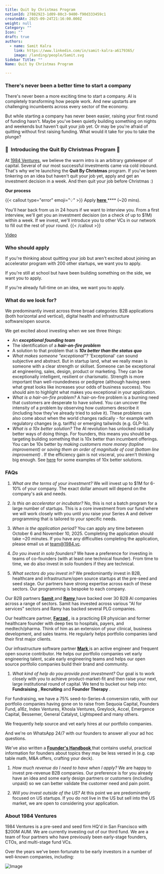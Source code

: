 ```yaml
---
title: Quit by Christmas Program
notionId: 27882923-1d09-80c3-9400-f90d333459c1
createdAt: 2025-09-24T21:16:00.000Z
weight: null
Category: ""
Icon: ""
draft: true
authors:
  - name: Samit Kalra
    link: https://www.linkedin.com/in/samit-kalra-a6179365/
    image: /landing/people/Samit.svg
Sidebar Title: ""
Name: Quit by Christmas Program

---
```




### There's never been a better time to start a company


There's never been a more exciting time to start a company. AI is completely transforming how people work. And new upstarts are challenging incumbents across every sector of the economy.

But while starting a company has never been easier, raising your first round of funding hasn't. Maybe you've been quietly building something on nights and weekends but haven't quit your job yet. Or may be you're afraid of quitting without first raising funding. What would it take for you to take the plunge?

### 🎄  **Introducing the**  **Quit By Christmas**  **Program** 🎄


At [1984 Ventures](/), we believe the warm intro is an arbitrary gatekeeper of capital. Several of our most successful investments came via cold inbound. That's why we're launching the  **Quit By Christmas**  program. If you've been tinkering on an idea but haven't quit your job yet, apply and get an investment decision in a week. And then quit your job before Christmas :) 

 **Our process** 

{{< callout type="error" emoji="💡" >}}
Apply [ **here** ](https://apply.1984.vc/) **** (~20 mins). 

You'll hear back from us in 24 hours if we want to interview you. From a first interview, we'll get you an investment decision (on a check of up to $1M) within a week. If we invest, we'll introduce you to other VCs in our network to fill out the rest of your round. 
{{< /callout >}}


[Video](https://www.loom.com/share/e5030cfed89640988c8f9b947cc1e4d3?sid=6956d63a-e306-42bd-bd22-7d60466938bb)


###  **Who should apply** 


If you're thinking about quitting your job but aren't excited about joining an accelerator program with 200 other startups, we want you to apply.

If you're still at school but have been building something on the side, we want you to apply.

If you're already full-time on an idea, we want you to apply.

###  **What do we look for?** 


We predominantly invest across three broad categories: B2B applications (both horizontal and vertical), digital health and infrastructure software/open source. 

We get excited about investing when we see three things:

- An  ***exceptional founding team*** 
- The identification of a  ***hair-on-fire problem*** 
- A solution to that problem that is  ***10x better than the status quo*** 
-  *What makes someone "exceptional"?* 'Exceptional' can sound subjective and abstract. But in startup land, what we really mean is someone with a clear strength or skillset. Someone can be exceptional at engineering, sales, design, product or marketing. They can be exceptionally intelligent, resilient or charismatic. Strength is more important than well-roundedness or pedigree (although having seen what great looks like increases your odds of business success). You should aim to highlight what makes you exceptional in your application.
-  *What is a hair-on-fire problem?* A hair-on-fire problem is a burning need that customers are desperate to have solved. You can uncover the intensity of a problem by observing how customers describe it (including how they've already tried to solve it). These problems can also come about when the world changes radically - for example with regulatory changes (e.g. tariffs) or emerging tailwinds (e.g. GLP-1s). 
-  *What is a 10x better solution?* The AI revolution has unlocked radically better ways of doing things. For founders, this means you should be targeting building something that is 10x better than incumbent offerings. You can be 10x better by  *making customers more money (topline improvement)*  or  *saving them an order of magnitude of cost (bottom line improvement)* . If the efficiency gain is not visceral, you aren't thinking big enough. See [here](https://samit-kalra.com/blog/how-to-find-a-good-startup-idea) for some examples of 10x better solutions.
###  **FAQs** 


1.  *What are the terms of your investment?* We will invest up to $1M for 6-10% of your company. The exact dollar amount will depend on the company's ask and needs.

1.  *Is this an accelerator or incubator?* No, this is not a batch program for a large number of startups. This is a core investment from our fund where we will work closely with you until you raise your Series A and deliver programming that is tailored to your specific needs.

1.  *When is the application period?* You can apply any time between October 6 and November 10, 2025. Completing the application should take ~20 minutes. If you have any difficulties completing the application, please email us at team@1984.vc. 

1.  *Do you invest in solo founders?* We have a preference for investing in teams of co-founders (with at least one technical founder). From time to time, we do also invest in solo founders if they are technical.

1.  *What sectors do you invest in?* We predominantly invest in B2B, healthcare and infrastructure/open source startups at the pre-seed and seed stage. Our partners have strong expertise across each of these sectors. Our programming is bespoke to each company.

Our B2B partners [ **Samit** ](https://www.linkedin.com/in/samit-kalra-a6179365/) and [ **Ramy** ](https://www.linkedin.com/in/ramyadeeb/) have backed over 30 B2B AI companies across a range of sectors. Samit has invested across various "AI for services" sectors and Ramy has backed several PLG companies.

Our healthcare partner, [ **Farzad** ](https://www.linkedin.com/in/farzadsoleimani/), is a practicing ER physician and former healthcare founder with deep ties to hospitals, payers, and medtech/pharma. Think of him as an extension of your clinical, business development, and sales teams. He regularly helps portfolio companies land their first major clients.

Our infrastructure software partner [ **Mark** ](https://mdp.github.io/) is an active engineer and frequent open source contributor. He helps our portfolio companies vet early engineering talent, scale early engineering teams and helps our open source portfolio companies build their brand and community. 

1.  *What kind of help do you provide post investment?* Our goal is to work closely with you to achieve product-market-fit and then raise your next, large institutional round of capital. We tend to bucket our help into:  **Fundraising** ,  **Recruiting**  and  **Founder Therapy** .

For fundraising, we have a 75% seed-to-Series-A conversion ratio, with our portfolio companies having gone on to raise from Sequoia Capital, Founders Fund, a16z, Index Ventures, Khosla Ventures, Greylock, Accel, Emergence Capital, Bessemer, General Catalyst, Lightspeed and many others.

We frequently help source and vet early hires at our portfolio companies.

And we're on WhatsApp 24/7 with our founders to answer all your ad hoc questions.

We've also written a [ **Founder's Handbook** ](/docs/founders-handbook/) that contains useful, practical information for founders about topics they may be less versed in (e.g. cap table math, M&A offers, crafting your deck).

1.  *How much revenue do I need to have when I apply?* We are happy to invest pre-revenue B2B companies. Our preference is for you already have an idea and some early design partners or customers (including unpaid) so we can better validate the customer need and pain point. 

1.  *Will you invest outside of the US?* At this point we are predominantly focused on US startups. If you do not live in the US but sell into the US market, we are open to considering your application.
###  **About 1984 Ventures** 


1984 Ventures is a pre-seed and seed firm HQ'd in San Francisco with $200M AUM. We are currently investing out of our third fund. We are a team of four partners who have previously been early-stage founders, CTOs, and multi-stage fund VCs.

Over the years we've been fortunate to be early investors in a number of well-known companies, including:

![Image](https://prod-files-secure.s3.us-west-2.amazonaws.com/52e751b5-230f-4649-8c4e-0224e58da4f9/04b4bd06-ed65-4486-b31f-fe52f2f7f7eb/image.png?X-Amz-Algorithm=AWS4-HMAC-SHA256&X-Amz-Content-Sha256=UNSIGNED-PAYLOAD&X-Amz-Credential=ASIAZI2LB4666TNFML4O%2F20251005%2Fus-west-2%2Fs3%2Faws4_request&X-Amz-Date=20251005T232011Z&X-Amz-Expires=3600&X-Amz-Security-Token=IQoJb3JpZ2luX2VjEOf%2F%2F%2F%2F%2F%2F%2F%2F%2F%2FwEaCXVzLXdlc3QtMiJGMEQCID%2Bh%2FQ7qX5gxoLZQh3gvUbf9heekhjEjSwJns5VGqj5BAiBUWmzGCGllohW0Sv9zc%2BnQO070rltpiU25v4ke5B4%2BPSqIBAiA%2F%2F%2F%2F%2F%2F%2F%2F%2F%2F8BEAAaDDYzNzQyMzE4MzgwNSIMnuBty%2Bt%2Fuqorotj6KtwD%2B3n8rbvssX4xhtDb6OvKIa6KdAYhI%2FO3uWptYdm0%2FuHyQuvTNFKil%2B5HymlqGVjSHJhCzfEOMfoGOilMR2vGyWb7CfINfDsr%2BtU0%2FGz3WIK50fasmsykC%2B%2BjOiIkWJtLv%2FQZgnaOJbI0CsMxpzjjCj07P%2BYCo0m47S%2BkbBubAF7yhQUNlO%2FLsaU2SsaJlzbrjTRwPU9QmBdCjutqQih%2BvXgHqJy6vo%2FaAc4w6wM9%2BLP%2FQ762T2noHzeWM%2BMfOgB8NtQ06aHZJCB4UmLDEXKlMTwOL3MAQFtZHCZoFdvw1BN2x8aIeCEV5NXbdV7U7ygqddgs%2F0vXvEQau1Jya5imyxkokxuQJHwso4jlPW7W3Uy2x23H2Zh4kBDjrP2qGAvddETzGIkRgJvSRk2CHEdUBS2116bEvLS8Io84DGAhqH3B65OFFfrNeQoySniFz6VUz8kpgH%2FJFcHbrPiyok4%2F0giz9UVBViy%2BHUQhGjdCmhv2IiRwLT4PIJGM9PtE8eg%2FfV2OdIrUV4VUi1tgIMB0lQoNciDIf2JDtm7eG%2BwDtUy0fbXYbZT9EYCTYYfuipKiAfjJd5uTRwt9NXQusOlKjlHr2wNDFt4C1PewvLkKZ6fiy37kPQM%2FA3uFck0w%2B%2BGLxwY6pgECea%2B8ErwL7h98vwezBOqYzMiOnKLxp4%2Fp8c0nT0fxn3XT2B%2F1BREuFYDuBF7KbN0fbpeDyWbs9TV5rUdzQTsl5LRhD%2FmyXrX4adPNe%2Fe81a1hEa2PkhsLf81tNu1UbcVrBjik6Y3QMQ9AeAWIzG4tef3hrP%2B2ReJcQ5KcAqAnLQBAwuUUSC%2FKgC8KUJYWvhpBDKE6wcIqnj%2Fzii9jfHh6ddzEgkon&X-Amz-Signature=b5ed002a65185ec5dedeeaefa079b7f6be4809abda9037492967766a6a03a424&X-Amz-SignedHeaders=host&x-amz-checksum-mode=ENABLED&x-id=GetObject)


